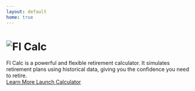 ```yaml
---
layout: default
home: true
---
```


<div class="home">
  <h1 class="home_title">
    <img src="/fi-calc-logo-dark.png" alt="FI Calc" class="home_titleImg" />
  </h1>
  <div class="home_description">
    FI Calc is a powerful and flexible retirement calculator. It simulates
    retirement plans using historical data, giving you the confidence you
    need to retire.
  </div>
  <div class="home_ctas">
    <a
      href="/introduction/getting-started"
      class="home_cta button button-secondary home_learnMoreBtn">
      Learn More
    </a>
    <a href="https://calculator.ficalc.app" class="home_cta button home_launchCta">
      Launch Calculator
      <!-- <IconArrowForward /> -->
    </a>
  </div>
</div>
